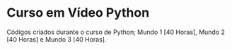 # Curso em Vídeo Python
 Códigos criados durante o curso de Python;
 Mundo 1 [40 Horas], Mundo 2 [40 Horas] e Mundo 3 [40 Horas].
